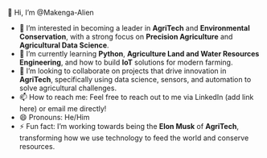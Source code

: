 👋 Hi, I’m @Makenga-Alien  
- 👀 I’m interested in becoming a leader in **AgriTech** and **Environmental Conservation**, with a strong focus on **Precision Agriculture** and **Agricultural Data Science**.  
- 🌱 I’m currently learning **Python**, **Agriculture Land and Water Resources Engineering**, and how to build **IoT** solutions for modern farming.  
- 💞️ I’m looking to collaborate on projects that drive innovation in **AgriTech**, specifically using data science, sensors, and automation to solve agricultural challenges.  
- 📫 How to reach me: Feel free to reach out to me via LinkedIn (add link here) or email me directly!  
- 😄 Pronouns: He/Him  
- ⚡ Fun fact: I’m working towards being the **Elon Musk** of **AgriTech**, transforming how we use technology to feed the world and conserve resources.

<!---  
Makenga-Alien/Makenga-Alien is a ✨ special ✨ repository because its `README.md` (this file) appears on your GitHub profile.  
You can click the Preview link to take a look at your changes.  
--->
